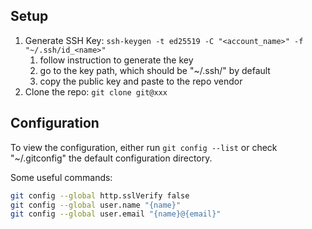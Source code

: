 

## Setup
1. Generate SSH Key: `ssh-keygen -t ed25519 -C "<account_name>" -f "~/.ssh/id_<name>"`
   1. follow instruction to generate the key
   2. go to the key path, which should be "~/.ssh/" by default
   3. copy the public key and paste to the repo vendor
2. Clone the repo: `git clone git@xxx`


## Configuration
To view the configuration, either run `git config --list` or check "~/.gitconfig"
the default configuration directory.

Some useful commands:
```sh
git config --global http.sslVerify false
git config --global user.name "{name}"
git config --global user.email "{name}@{email}"
```
